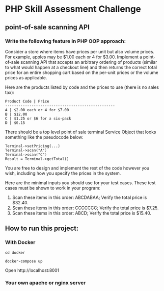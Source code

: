 # PHP Skill Assessment Challenge
## point-of-sale scanning API

### Write the following feature in PHP OOP approach:

Consider a store where items have prices per unit but also volume prices.
For example, apples may be $1.00 each or 4 for $3.00.
Implement a point-of-sale scanning API that accepts an arbitrary ordering of products (similar to what would happen at a checkout line) and then returns the correct total price for an entire shopping cart based on the per-unit prices or the volume prices as applicable.

Here are the products listed by code and the prices to use (there is no sales tax):

```
Product Code | Price
--------------------------------------------------
A | $2.00 each or 4 for $7.00
B | $12.00
C | $1.25 or $6 for a six-pack
D | $0.15
```

There should be a top level point of sale terminal Service Object that looks something like the pseudocode below:

```
Terminal->setPricing(...)
Terminal->scan("A")
Terminal->scan("C")
Result = Terminal->getTotal()
```

You are free to design and implement the rest of the code however you wish, including how you specify the prices in the system.

Here are the minimal inputs you should use for your test cases. These test cases must be shown to work in your program:
1. Scan these items in this order: ABCDABAA;
   Verify the total price is $32.40.
2. Scan these items in this order: CCCCCCC;
   Verify the total price is $7.25.
3. Scan these items in this order: ABCD;
   Verify the total price is $15.40.

## How to run this project:
### With Docker

```cd docker```

```docker-compose up```

Open http://localhost:8001

### Your own apache or nginx server